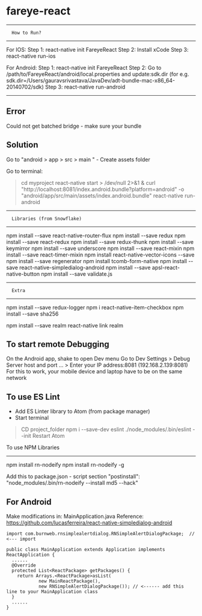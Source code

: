 # fareye-react

------------------------------------------------
      How to Run?
------------------------------------------------      
For IOS:
Step 1: react-native init FareyeReact
Step 2: Install xCode
Step 3: react-native run-ios

For Android:
Step 1: react-native init FareyeReact
Step 2: Go to /path/to/FareyeReact/android/local.properties and update:sdk.dir
(for e.g. sdk.dir=/Users/gauravsrivastava/JavaDev/adt-bundle-mac-x86_64-20140702/sdk)
Step 3: react-native run-android


------------------------
Error
------------------------
Could not get batched bridge - make sure your bundle

Solution
------------------------
Go to "android > app > src > main " - Create assets folder

Go to terminal:
>  cd myproject
>  react-native start > /dev/null 2>&1 &
>  curl "http://localhost:8081/index.android.bundle?platform=android" -o "android/app/src/main/assets/index.android.bundle"
>  react-native run-android



------------------------------------------------
      Libraries (from Snowflake)
------------------------------------------------
npm install --save react-native-router-flux
npm install --save redux
npm install --save react-redux
npm install --save redux-thunk
npm install --save keymirror
npm install --save underscore
npm install --save react-mixin
npm install --save react-timer-mixin
npm install react-native-vector-icons --save
npm install --save regenerator
npm install tcomb-form-native
npm install --save react-native-simpledialog-android
npm install --save apsl-react-native-button
npm install --save validate.js

----------------
      Extra
----------------
npm install --save redux-logger
npm i react-native-item-checkbox
npm install --save sha256

npm install --save realm
react-native link realm


To start remote Debugging
------------------------
On the Android app, shake to open Dev menu
Go to Dev Settings > Debug Server host and port ... > Enter your IP address:8081 (192.168.2.139:8081)
For this to work, your mobile device and laptop have to be on the same network


To use ES Lint
---------------------

- Add ES Linter library to Atom (from package manager)
- Start terminal
> CD project_folder
> npm i --save-dev eslint
> ./node_modules/.bin/eslint --init
Restart Atom


To use NPM Libraries
_____________________________
npm install rn-nodeify
npm install rn-nodeify -g

Add this to package.json - script section
"postinstall": "node_modules/.bin/rn-nodeify --install md5 --hack"


For Android
----------------
Make modifications in: MainApplication.java
Reference: https://github.com/lucasferreira/react-native-simpledialog-android

    import com.burnweb.rnsimplealertdialog.RNSimpleAlertDialogPackage;  // <--- import

    public class MainApplication extends Application implements ReactApplication {
      ......
      @Override
      protected List<ReactPackage> getPackages() {
        return Arrays.<ReactPackage>asList(
                new MainReactPackage(),
                new RNSimpleAlertDialogPackage()); // <------ add this line to your MainApplication class
      }
      ......
    }

